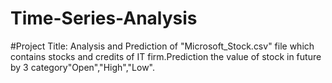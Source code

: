 # Time-Series-Analysis
#Project Title: Analysis and Prediction of "Microsoft_Stock.csv" file which contains stocks and credits of IT firm.Prediction the value of stock in future by 3 category"Open","High","Low".
